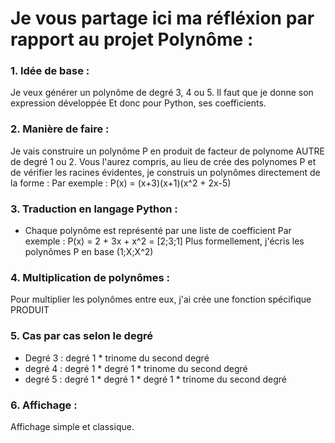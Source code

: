 # Je vous partage ici ma réfléxion par rapport au projet Polynôme : 

### 1. Idée de base : 
Je veux générer un polynôme de degré 3, 4 ou 5. 
Il faut que je donne son expression développée
Et donc pour Python, ses coefficients. 

### 2. Manière de faire : 
Je vais construire un polynôme P en produit de facteur de polynome AUTRE de degré 1 ou 2. 
Vous l'aurez compris, au lieu de crée des polynomes P et de vérifier les racines évidentes, je construis un polynômes directement de la forme : 
Par exemple : P(x) = (x+3)(x+1)(x^2 + 2x-5) 

### 3. Traduction en langage Python : 
- Chaque polynôme est représenté par une liste de coefficient 
Par exemple : P(x) = 2 + 3x + x^2 = [2;3;1]
Plus formellement, j'écris les polynômes P en base (1;X;X^2) 

### 4. Multiplication de polynômes :
Pour multiplier les polynômes entre eux, j'ai crée une fonction spécifique PRODUIT

### 5. Cas par cas selon le degré 
- Degré 3 : degré 1 * trinome du second degré 
- degré 4 : degré 1 * degré 1 * trinome du second degré 
- degré 5 : degré 1 * degré 1 * degré 1 * trinome du second degré 

### 6. Affichage : 
Affichage simple et classique. 
